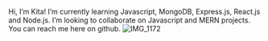Hi, I’m Kita!
I’m currently learning Javascript, MongoDB, Express.js, React.js and Node.js. I’m looking to collaborate on Javascript and MERN projects. You can reach me here on github.
![IMG_1172](https://user-images.githubusercontent.com/33188711/123330719-fd867e00-d503-11eb-981c-e06bfd581079.GIF)
